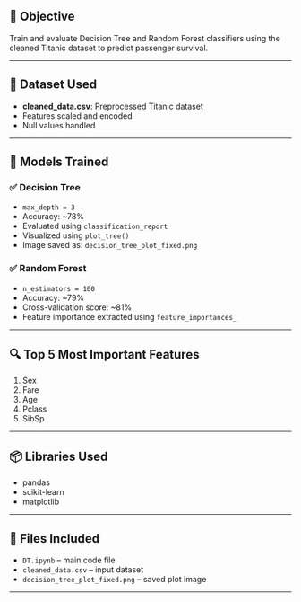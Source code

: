 ## 🎯 Objective
Train and evaluate Decision Tree and Random Forest classifiers using the cleaned Titanic dataset to predict passenger survival.

---

## 📁 Dataset Used
- **cleaned_data.csv**: Preprocessed Titanic dataset  
- Features scaled and encoded  
- Null values handled

---

## 🧠 Models Trained

### ✅ Decision Tree
- `max_depth = 3`
- Accuracy: ~78%
- Evaluated using `classification_report`
- Visualized using `plot_tree()`
- Image saved as: `decision_tree_plot_fixed.png`

### ✅ Random Forest
- `n_estimators = 100`
- Accuracy: ~79%
- Cross-validation score: ~81%
- Feature importance extracted using `feature_importances_`

---

## 🔍 Top 5 Most Important Features
1. Sex  
2. Fare  
3. Age  
4. Pclass  
5. SibSp  

---

## 📦 Libraries Used
- pandas  
- scikit-learn  
- matplotlib  

---

## 📂 Files Included
- `DT.ipynb` – main code file  
- `cleaned_data.csv` – input dataset  
- `decision_tree_plot_fixed.png` – saved plot image  

---
